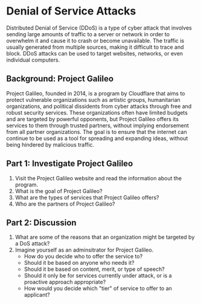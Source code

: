 # Denial of Service Attacks

Distributed Denial of Service (DDoS) is a type of cyber attack that involves
sending large amounts of traffic to a server or network in order to overwhelm
it and cause it to crash or become unavailable. The traffic is usually
generated from multiple sources, making it difficult to trace and block. DDoS
attacks can be used to target websites, networks, or even individual
computers.

## Background: Project Galileo

Project Galileo, founded in 2014, is a program by Cloudflare that aims to
protect vulnerable organizations such as artistic groups, humanitarian
organizations, and political dissidents from cyber attacks through free and
robust security services. These organizations often have limited budgets and
are targeted by powerful opponents, but Project Galileo offers its services to
them through trusted partners, without implying endorsement from all partner
organizations. The goal is to ensure that the internet can continue to be used
as a tool for spreading and expanding ideas, without being hindered by
malicious traffic.

## Part 1: Investigate Project Galileo

1. Visit the Project Galileo website and read the information about the
   program. 
2. What is the goal of Project Galileo?
3. What are the types of services that Project Galileo offers?
4. Who are the partners of Project Galileo?


## Part 2: Discussion

1. What are some of the reasons that an organization might be targeted by a
   DoS attack?
2. Imagine yourself as an adminsitrator for Project Galileo. 
    * How do you decide who to offer the service to? 
    * Should it be based on anyone who needs it?
    * Should it be based on content, merit, or type of speech? 
    * Should it only be for services currently under attack, or is a proactive approach appropriate? 
    * How would you decide which "tier" of service to offer to an applicant? 
